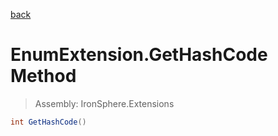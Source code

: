 ﻿

[back](/IronSphere.Extensions/types/EnumExtension)

# EnumExtension.GetHashCode Method

> Assembly: IronSphere.Extensions

```csharp
int GetHashCode()
```



 